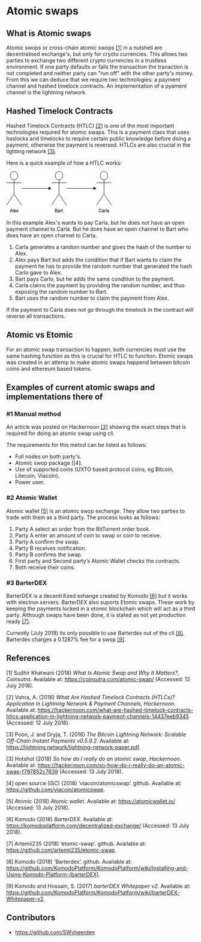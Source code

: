 # Atomic swaps
## What is Atomic swaps

Atomic swops or cross-chain atomic swops [[1]](https://coinsutra.com/atomic-swap/) in a nutshell are decentralised exchange's, but only for cryoto currencies. This allows two parties to exchange two different crypto currencies in a trustless environment. If one party defaults or fails the transaction the tranaction is not completed and neither party can "run off" with the other party's money.  From this we can deduce that we require two technologies: a payment channel and hashed timelock contracts. An implementation of a pyament channel is the lightning network. 



## Hashed Timelock Contracts 

Hashed Timelock Contracts (HTLC) [[2]](https://hackernoon.com/what-are-hashed-timelock-contracts-htlcs-application-in-lightning-network-payment-channels-14437eeb9345) is one of the most important technologies required for atomic swaps. This is a payment class that uses haslocks and timelocks to require certain public knowledge before doing a payment, otherwise the payment is reversed. HTLCs are also crucial in the lighting network [[3]](https://lightning.network/lightning-network-paper.pdf). 

Here is a quick example of how a HTLC works:

![alt](sources/Characters.png)

In this example Alex's wants to pay Carla, but he does not have an open payment channel to Carla. But he does have an open channel to Bart who does have an open channel to Carla. 

1. Carla generates a random number and gives the hash of the number to Alex. 
2. Alex pays Bart but adds the condition that if Bart wants to claim the payment he has to provide the random number that generated the hash Carlo gave to Alex. 
3. Bart pays Carlo, but he adds the same condition to the payment. 
4. Carla claims the payment by providing the random number, and thus exposing the random number to Bart. 
5. Bart uses the random number to claim the payment from Alex. 

If the payment to Carla does not go through the timelock in the contract will reverse all transactions. 

## Atomic vs Etomic

For an atomic swap transaction to happen, both currencies must use the same hashing function as this is crucial for HTLC to function. Etomic swaps was created in an attemp to make atomic swaps happend between bitcoin coins and ethereum based tokens. 


## Examples of current atomic swaps and implementations there of 
### #1 Manual method 
An article was posted on Hackernoon [[3]](https://hackernoon.com/so-how-do-i-really-do-an-atomic-swap-f797852c7639) showing the exact steps that is required for doing an atomic swap using cli. 

The requirements for this metod can be listed as follows:

- Full nodes on both party's.
- Atomic swop package [[4].
- Use of supported coins (UXTO based protocol coins, eg Bitcoin, Litecoin, Viacoin).
- Power user.



### #2 Atomic Wallet

Atomic wallet [[5]](https://atomicwallet.io/) is an atomic swop exchange. They allow two parties to trade with them as a third party.  The process looks as follows:

1. Party A select an order from the BitTorrent order book.
2. Party A enter an amount of coin to swap or coin to receive.
3. Party A confirm the swap.
4. Party B receives notification.
5. Party B confirms the swap.
6. First party and Second party’s Atomic Wallet checks the contracts.
7. Both receive their coins.

### #3 BarterDEX

BarterDEX is a decentrilized exhange created by Komodo [[6]](https://komodoplatform.com/decentralized-exchange/) but it works with electron servers. BarterDEX also suports Etomic swaps. These work by keeping the payments locked in a etomic blockchain which will act as a third party. Although swaps have been done, it is stated as not yet production ready [[7]](https://github.com/artemii235/etomic-swap). 

Currently (July 2018) its only possible to use Barterdex out of the  cli [[8]]("https://github.com/KomodoPlatform/KomodoPlatform/wiki/Installing-and-Using-Komodo-Platform-(barterDEX)").  Barterdex charges a 0.1287% fee for a swop [[9]](https://github.com/KomodoPlatform/KomodoPlatform/wiki/barterDEX-Whitepaper-v2). 

## References

[1] Sudhir Khatwani (2018) *What Is Atomic Swap and Why It Matters?*, *Coinsutra*. Available at: https://coinsutra.com/atomic-swap/ (Accessed: 12 July 2018).

[2] Vohra, A. (2016) *What Are Hashed Timelock Contracts (HTLCs)? Application In Lightning Network & Payment Channels*, *Hackernoon*. Available at: https://hackernoon.com/what-are-hashed-timelock-contracts-htlcs-application-in-lightning-network-payment-channels-14437eeb9345 (Accessed: 12 July 2018).

[3] Poon, J. and Dryja, T. (2016) *The Bitcoin Lightning Network: Scalable Off-Chain Instant Payments v0.5.9.2*. Available at: https://lightning.network/lightning-network-paper.pdf.

[3] Hotshot (2018) *So how do I really do an atomic swap*, *Hackernoon*. Available at: https://hackernoon.com/so-how-do-i-really-do-an-atomic-swap-f797852c7639 (Accessed: 13 July 2018).

[4] open source (ISC) (2018) ‘viacoin/atomicswap’. github. Available at: https://github.com/viacoin/atomicswap.

[5] Atomic (2018) *Atomic wallet*. Available at: https://atomicwallet.io/ (Accessed: 13 July 2018).

[6] Komodo (2018) *BarterDEX*. Available at: https://komodoplatform.com/decentralized-exchange/ (Accessed: 13 July 2018).

[7] Artemii235 (2018) ‘etomic-swap’. github. Available at: https://github.com/artemii235/etomic-swap.

[8] Komodo (2018) ‘Barterdex’. github. Available at: https://github.com/KomodoPlatform/KomodoPlatform/wiki/Installing-and-Using-Komodo-Platform-(barterDEX).

[9] Komodo and Hossain, S. (2017) *barterDEX Whitepaper v2*. Available at: https://github.com/KomodoPlatform/KomodoPlatform/wiki/barterDEX-Whitepaper-v2.

## Contributors

- https://github.com/SWvheerden